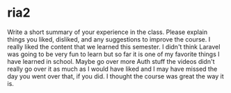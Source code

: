 # ria2
Write a short summary of your experience in the class. Please explain things you liked, disliked, and any suggestions to improve the course.
I really liked the content that we learned this semester. I didn't think Laravel was going to be very fun to learn but so far it is one of my favorite things I have learned in school. Maybe go over more Auth stuff the videos didn't really go over it as much as I would have liked and I may have missed the day you went over that, if you did. I thought the course was great the way it is.

